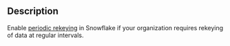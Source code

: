 ## Description

Enable [periodic rekeying](https://docs.snowflake.com/en/user-guide/security-encryption-manage.html#periodic-rekeying) in Snowflake if your organization requires rekeying of data at regular intervals.
